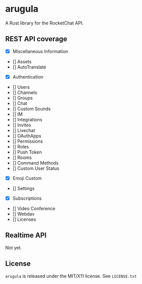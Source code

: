 # arugula

A Rust library for the RocketChat API.
 
## REST API coverage

 - [X] Miscellaneous Information
 - [] Assets
 - [] AutoTranslate
 - [X] Authentication
 - [] Users
 - [] Channels
 - [] Groups
 - [] Chat
 - [] Custom Sounds
 - [] IM
 - [] Integrations
 - [] Invites
 - [] Livechat
 - [] OAuthApps
 - [] Permissions
 - [] Roles
 - [] Push Token
 - [] Rooms
 - [] Command Methods
 - [] Custom User Status
 - [X] Emoji Custom
 - [] Settings
 - [X] Subscriptions
 - [] Video Conference
 - [] Webdav
 - [] Licenses

## Realtime API
Not yet.

## License

`arugula` is released under the MIT/X11 license. See `LICENSE.txt`
